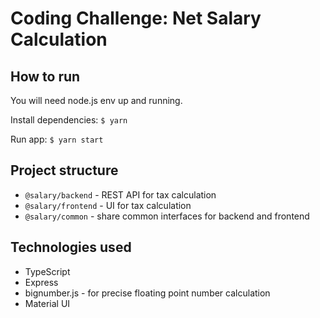 # Coding Challenge: Net Salary Calculation

## How to run

You will need node.js env up and running.

Install dependencies: `$ yarn`

Run app: `$ yarn start`

## Project structure

- `@salary/backend` - REST API for tax calculation
- `@salary/frontend` - UI for tax calculation
- `@salary/common` - share common interfaces for backend and frontend

## Technologies used

- TypeScript
- Express
- bignumber.js - for precise floating point number calculation
- Material UI
